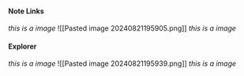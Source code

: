 #### Note Links
*this is a image*
![[Pasted image 20240821195905.png]]
*this is a image*

#### Explorer
*this is a image*
![[Pasted image 20240821195939.png]]
*this is a image*

